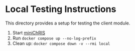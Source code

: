# Local Testing Instructions

This directory provides a setup for testing the client module.

1. Start [miniChRIS](https://github.com/FNNDSC/miniChRIS)
2. Run `docker compose up --no-log-prefix`
3. Clean up: `docker compose down -v --rmi local`
